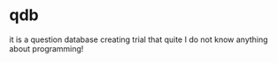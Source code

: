 # qdb
it is a question database creating trial that quite I do not know anything about programming!
